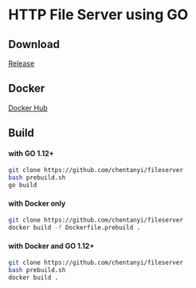 # HTTP File Server using GO

## Download

[Release](https://github.com/chentanyi/fileserver/releases)

## Docker

[Docker Hub](https://hub.docker.com/r/chentanyi/fileserver)

## Build

#### with GO 1.12+

```bash
git clone https://github.com/chentanyi/fileserver
bash prebuild.sh
go build
```

#### with Docker only

```bash
git clone https://github.com/chentanyi/fileserver
docker build -f Dockerfile.prebuild .
```

#### with Docker and GO 1.12+

```bash
git clone https://github.com/chentanyi/fileserver
bash prebuild.sh
docker build .
```